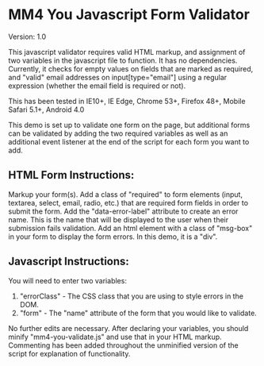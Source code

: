 # MM4 You Javascript Form Validator
Version: 1.0

This javascript validator requires valid HTML markup, and assignment of two variables in the javascript file to function. It has no dependencies. Currently, it checks for empty values on fields that are marked as required, and "valid" email addresses on input[type="email"] using a regular expression (whether the email field is required or not).

This has been tested in IE10+, IE Edge, Chrome 53+, Firefox 48+, Mobile Safari 5.1+, Android 4.0

This demo is set up to validate one form on the page, but additional forms can be validated by adding the two required variables as well as an additional event listener at the end of the script for each form you want to add.

## HTML Form Instructions:
Markup your form(s). Add a class of "required" to form elements (input, textarea, select, email, radio, etc.) that are required form fields in order to submit the form. Add the "data-error-label" attribute to create an error name. This is the name that will be displayed to the user when their submission fails validation. Add an html element with a class of "msg-box" in your form to display the form errors. In this demo, it is a "div".

## Javascript Instructions:
You will need to enter two variables:

1. "errorClass" - The CSS class that you are using to style errors in the DOM.
2. "form" - The "name" attribute of the form that you would like to validate.

No further edits are necessary. After declaring your variables, you should minify "mm4-you-validate.js" and use that in your HTML markup. Commenting has been added throughout the unminified version of the script for explanation of functionality.
